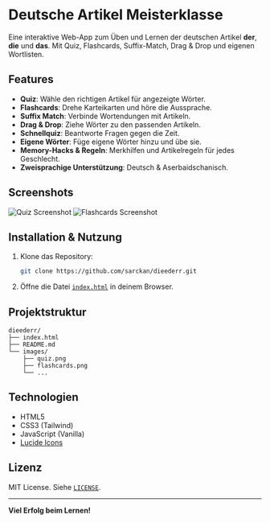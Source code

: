 # Deutsche Artikel Meisterklasse

Eine interaktive Web-App zum Üben und Lernen der deutschen Artikel **der**, **die** und **das**. Mit Quiz, Flashcards, Suffix-Match, Drag & Drop und eigenen Wortlisten.

## Features

- **Quiz**: Wähle den richtigen Artikel für angezeigte Wörter.
- **Flashcards**: Drehe Karteikarten und höre die Aussprache.
- **Suffix Match**: Verbinde Wortendungen mit Artikeln.
- **Drag & Drop**: Ziehe Wörter zu den passenden Artikeln.
- **Schnellquiz**: Beantworte Fragen gegen die Zeit.
- **Eigene Wörter**: Füge eigene Wörter hinzu und übe sie.
- **Memory-Hacks & Regeln**: Merkhilfen und Artikelregeln für jedes Geschlecht.
- **Zweisprachige Unterstützung**: Deutsch & Aserbaidschanisch.

## Screenshots

![Quiz Screenshot](images/quiz.png)
![Flashcards Screenshot](images/flashcards.png)

## Installation & Nutzung

1. Klone das Repository:
    ```bash
    git clone https://github.com/sarckan/dieederr.git
    ```
2. Öffne die Datei [`index.html`](dieederr/index.html) in deinem Browser.

## Projektstruktur

```
dieederr/
├── index.html
├── README.md
└── images/
    ├── quiz.png
    ├── flashcards.png
    └── ...
```

## Technologien

- HTML5
- CSS3 (Tailwind)
- JavaScript (Vanilla)
- [Lucide Icons](https://lucide.dev/)

## Lizenz

MIT License. Siehe [`LICENSE`](dieederr/LICENSE).

---

**Viel Erfolg beim Lernen!**

